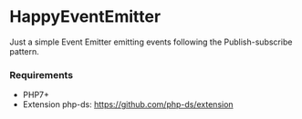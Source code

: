 # HappyEventEmitter

Just a simple Event Emitter emitting events following the Publish-subscribe pattern.

### Requirements

- PHP7+
- Extension php-ds: https://github.com/php-ds/extension
